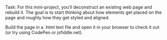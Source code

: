 Task:
For this mini-project, you’ll deconstruct an existing web page and rebuild it. The goal is to start thinking about how elements get placed on the page and roughly how they get styled and aligned.

Build the page in a .html text file and open it in your browser to check it out (or try using CodePen or jsfiddle.net).